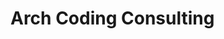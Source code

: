 [comment]: # (This file type is written in Markdown - ZJL)
[comment]: # (Below is how you comment in Markdown - ZJL)
[comment]: # (This actually is the most platform independent comment - ZJL)
[comment]: # (For Markdown coding syntax: https://github.com/adam-p/markdown-here/wiki/Markdown-Cheatsheet#code  - ZJL)

# Arch Coding Consulting